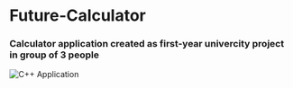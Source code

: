 # Future-Calculator
### Calculator application created as first-year univercity project in group of 3 people
![C++](https://img.shields.io/badge/c++-%2300599C.svg?style=for-the-badge&logo=c%2B%2B&logoColor=white) Application
